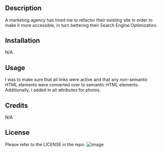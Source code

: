 # <Horiseon Social Solutions Services Webpage>

## Description

A marketing agency has hired me to refactor their existing site in order to make it more accessible, in turn bettering their Search Engine Optimization.

## Installation

N/A

## Usage

I was to make sure that all links were active and that any non-semantic HTML elements were converted over to semantic HTML elements. Additionally, I added in alt attributes for photos. 

## Credits

N/A

## License

Please refer to the LICENSE in the repo.
![image](https://github.com/alstonjohnson/horiseon-social-solutions/assets/169181014/9083cb66-e6b6-4c63-bb20-877ee6425a21)
